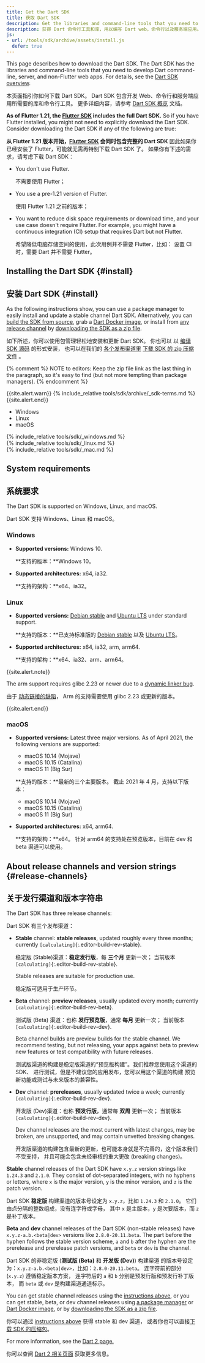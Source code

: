 ```yaml
---
title: Get the Dart SDK
title: 获取 Dart SDK
description: Get the libraries and command-line tools that you need to develop Dart web, command-line, and server apps.
description: 获得 Dart 命令行工具和库，用以编写 Dart web，命令行以及服务端应用。
js:
- url: /tools/sdk/archive/assets/install.js
  defer: true
---
```


This page describes how to download the Dart SDK.
The Dart SDK has the libraries and command-line tools that you need to develop
Dart command-line, server, and non-Flutter web apps.
For details, see the [Dart SDK overview](/tools/sdk).

本页面指引你如何下载 Dart SDK。
Dart SDK 包含开发 Web、命令行和服务端应用所需要的库和命令行工具。
更多详细内容，请参考 [Dart SDK 概览](/tools/sdk) 文档。

**As of Flutter 1.21, the [Flutter SDK][flutter] includes the full Dart SDK.**
So if you have Flutter installed,
you might not need to explicitly download the Dart SDK.
Consider downloading the Dart SDK if
any of the following are true:

**从 Flutter 1.21 版本开始，[Flutter SDK][flutter] 会同时包含完整的 Dart SDK**
因此如果你已经安装了 Flutter，可能就无需再特别下载 Dart SDK 了。
如果你有下述的需求，请考虑下载 Dart SDK：

* You don't use Flutter.

  不需要使用 Flutter；
  
* You use a pre-1.21 version of Flutter.

  使用 Flutter 1.21 之前的版本；
  
* You want to reduce disk space requirements or download time,
  and your use case doesn't require Flutter.
  For example, you might have a continuous integration (CI)
  setup that requires Dart but not Flutter.

  希望降低电脑存储空间的使用，此次用例并不需要 Flutter，比如：
  设置 CI 时，需要 Dart 并不需要 Flutter。

## Installing the Dart SDK {#install}

## 安装 Dart SDK {#install}

As the following instructions show,
you can use a package manager
to easily install and update a stable channel Dart SDK.
Alternatively, you can
[build the SDK from source][],
grab a [Dart Docker image][], or
install from [any release channel](#release-channels) by
[downloading the SDK as a zip file][].

如下所述，你可以使用包管理轻松地安装和更新 Dart SDK。
你也可以 以 [编译 SDK 源码][build the SDK from source] 的形式安装，
也可以在我们的 [各个发布渠道里](#release-channels) 
[下载 SDK 的 zip 压缩文件][downloading the SDK as a zip file] 。

{% comment %}
NOTE to editors: Keep the zip file link as the last thing in the paragraph,
so it's easy to find (but not more tempting than package managers).
{% endcomment %}

{{site.alert.warn}}
  {% include_relative tools/sdk/archive/_sdk-terms.md %}
{{site.alert.end}}

<ul class="tabs__top-bar">
  <li class="tab-link current" data-tab="tab-sdk-install-windows">Windows</li>
  <li class="tab-link" data-tab="tab-sdk-install-linux">Linux</li>
  <li class="tab-link" data-tab="tab-sdk-install-mac">macOS</li>
</ul>
<div id="tab-sdk-install-windows" class="tabs__content current" markdown="1">
{% include_relative tools/sdk/_windows.md %}
</div>
<div id="tab-sdk-install-linux" class="tabs__content" markdown="1">
{% include_relative tools/sdk/_linux.md %}
</div>
<div id="tab-sdk-install-mac" class="tabs__content" markdown="1">
{% include_relative tools/sdk/_mac.md %}
</div>

## System requirements

## 系统要求

The Dart SDK is supported on Windows, Linux, and macOS.

Dart SDK 支持 Windows、Linux 和 macOS。

### Windows

* **Supported versions:** Windows 10.

  **支持的版本：**Windows 10。

* **Supported architectures:** x64, ia32.

  **支持的架构：**x64、ia32。

### Linux

* **Supported versions:** [Debian stable][] and [Ubuntu LTS][] under standard support.

  **支持的版本：**已支持标准版的 [Debian stable][] 以及 [Ubuntu LTS][]。

* **Supported architectures:** x64, ia32, arm, arm64.

  **支持的架构：**x64、ia32、arm、arm64。

{{site.alert.note}}

  The arm support requires glibc 2.23 or newer due to a
  [dynamic linker bug](https://sourceware.org/bugzilla/show_bug.cgi?id=14341).

  由于 [动态链接的缺陷](https://sourceware.org/bugzilla/show_bug.cgi?id=14341)，
  Arm 的支持需要使用 glibc 2.23 或更新的版本。

{{site.alert.end}}

### macOS

* **Supported versions:** Latest three major versions.
  As of April 2021, the following versions are supported:
  - macOS 10.14 (Mojave)
  - macOS 10.15 (Catalina)
  - macOS 11 (Big Sur)

  **支持的版本：**最新的三个主要版本。
  截止 2021 年 4 月，支持以下版本：
  - macOS 10.14 (Mojave)
  - macOS 10.15 (Catalina)
  - macOS 11 (Big Sur)

* **Supported architectures:** x64, arm64.

  **支持的架构：**x64。
  针对 arm64 的支持处在预览版本，目前在 dev 和 beta 渠道可以使用。


## About release channels and version strings {#release-channels}

## 关于发行渠道和版本字符串

The Dart SDK has three release channels:

Dart SDK 有三个发布渠道：

* **Stable** channel: **stable releases**, updated roughly every three months;
  currently `[calculating]`{:.editor-build-rev-stable}.

  稳定版 (Stable)渠道：**稳定发行版**，每 **三个月** 更新一次；
  当前版本 `[calculating]`{:.editor-build-rev-stable}.
  
  Stable releases are suitable for production use.
  
  稳定版可适用于生产环节。
  
* **Beta** channel: **preview releases**, usually updated every month;
  currently `[calculating]`{:.editor-build-rev-beta}.

  测试版 (Beta) 渠道：也称 **发行预览版**，通常 **每月** 更新一次；
  当前版本 `[calculating]`{:.editor-build-rev-dev}.
  
  Beta channel builds are preview builds for the stable channel. We recommend
  testing, but not releasing, your apps against beta to preview new features or
  test compatibility with future releases.
  
  测试版渠道的构建是稳定版渠道的“预览版构建”。我们推荐您使用这个渠道的 SDK、
  进行测试，但是不建议您的应用发布，您可以用这个渠道的构建
  预览新功能或测试与未来版本的兼容性。
  
* **Dev** channel: **prereleases**, usually updated twice a week;
  currently `[calculating]`{:.editor-build-rev-dev}.

  开发版 (Dev)渠道：也称 **预发行版**，通常每 **双周** 更新一次；
  当前版本 `[calculating]`{:.editor-build-rev-dev}.
  
  Dev channel releases are the most current with latest changes, may be broken,
  are unsupported, and may contain unvetted breaking changes.
  
  开发版渠道的构建包含最新的更新，也可能本身就是不完善的，这个版本我们不受支持，
  并且可能会包含未经审核的重大更改 (breaking changes)。

**Stable** channel releases of the Dart SDK have `x.y.z` version strings like
`1.24.3` and `2.1.0`. They consist of dot-separated integers, with no hyphens or
letters, where `x` is the major version, `y` is the minor version, and `z` is
the patch version.

Dart SDK **稳定版** 构建渠道的版本号设定为 `x.y.z`，比如 `1.24.3` 和 `2.1.0`。
它们由点分隔的整数组成，没有连字符或字母，
其中 `x` 是主版本，`y` 是次要版本，而 `z` 是补丁版本。

**Beta** and **dev** channel releases of the Dart SDK (non-stable releases) have
`x.y.z-a.b.<beta|dev>` versions like `2.8.0-20.11.beta`. The part before the
hyphen follows the stable version scheme, `a` and `b` after the hyphen are the
prerelease and prerelease patch versions, and `beta` or `dev` is the channel.

Dart SDK 的非稳定版 (**测试版 (Beta)** 和 **开发版 (Dev)**) 构建渠道
的版本号设定为：`x.y.z-a.b.<beta|dev>`，比如：`2.8.0-20.11.beta`。
连字符前的部分 (`x.y.z`) 遵循稳定版本方案，
连字符后的 `a` 和 `b` 分别是预发行版和预发行补丁版本，
而 `beta` 或 `dev` 是构建渠道通道标示。

You can get stable channel releases using
the [instructions above](#install), or you can
get stable, beta, or dev channel releases
using [a package manager][] or [Dart Docker image][], or
by [downloading the SDK as a zip file][].

你可以通过 [instructions above](#install) 获得 stable 和 dev 渠道，
或者你也可以直接[下载 SDK 的压缩包](/tools/sdk/archive)。

For more information, see the [Dart 2 page.][Dart 2]

你可以查阅 [Dart 2 相关页面][Dart 2] 获取更多信息。

[SDK constraints]: /tools/pub/pubspec#sdk-constraints
[Dart 2]: /dart-2
[build the SDK from source]: https://github.com/dart-lang/sdk/wiki/Building
[Dart libraries]: /guides/libraries/library-tour
[Dart Docker image]: https://hub.docker.com/_/dart
[downloading the SDK as a zip file]: /tools/sdk/archive
[Debian stable]: https://www.debian.org/releases
[Ubuntu LTS]: https://wiki.ubuntu.com/Releases
[flutter]: https://flutter.dev/docs/get-started/install
[site SDK version]: {{site.dart_api}}/{{site.data.pkg-vers.SDK.channel}}/{{site.data.pkg-vers.SDK.vers}}/index.html
[a package manager]: https://github.com/dart-lang/sdk/wiki/Installing-beta-and-dev-releases-with-brew,-choco,-and-apt-get
